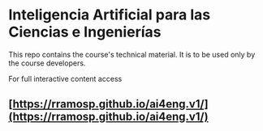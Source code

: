 # Inteligencia Artificial para las Ciencias e Ingenierías

This repo contains the course's technical material. It is to be used only by the course developers.

For full interactive content access

## [https://rramosp.github.io/ai4eng.v1/](https://rramosp.github.io/ai4eng.v1/) 
